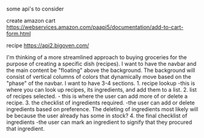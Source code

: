 some api's to consider

create amazon cart
https://webservices.amazon.com/paapi5/documentation/add-to-cart-form.html

recipe 
https://api2.bigoven.com/

I'm thinking of a more streamlined approach to buying groceries for the purpose of creating a specific dish (recipes). I want to have the navbar and the main content be "floating" above the background. The background will consist of vertical columns of colors that dynamically move based on the "phase" of the navbar. I want to have 3-4 sections.
    1. recipe lookup
        -this is where you can look up recipes, its ingredients, and add them to a list.
    2. list of recipes selected. 
        - this is where the user can add more of or delete a recipe.
    3. the checklist of ingredients required.
        -the user can add or delete ingredients based on preference. The deleting of ingredients most likely will be because the user already has some in stock?
    4. the final checklist of ingredients 
        -the user can mark an ingredient to signify that they procured that ingredient.
    